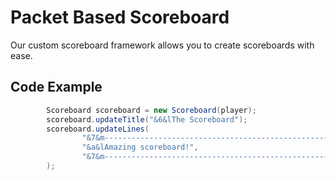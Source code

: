 # Packet Based Scoreboard

Our custom scoreboard framework allows you to create scoreboards with ease.

## Code Example

```java
        Scoreboard scoreboard = new Scoreboard(player);
        scoreboard.updateTitle("&6&lThe Scoreboard");
        scoreboard.updateLines(
                "&7&m-----------------------------------------------------",
                "&a&lAmazing scoreboard!",
                "&7&m-----------------------------------------------------"
        );
```
